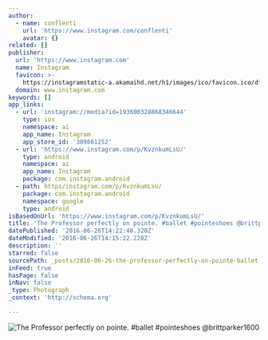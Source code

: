 ```yaml
---
author:
  - name: conflenti
    url: 'https://www.instagram.com/conflenti'
    avatar: {}
related: []
publisher:
  url: 'https://www.instagram.com'
  name: Instagram
  favicon: >-
    https://instagramstatic-a.akamaihd.net/h1/images/ico/favicon.ico/dfa85bb1fd63.ico
  domain: www.instagram.com
keywords: []
app_links:
  - url: 'instagram://media?id=193600328868346644'
    type: ios
    namespace: ai
    app_name: Instagram
    app_store_id: '389801252'
  - url: 'https://www.instagram.com/p/KvznkumLsU/'
    type: android
    namespace: ai
    app_name: Instagram
    package: com.instagram.android
  - path: https/instagram.com/p/KvznkumLsU/
    package: com.instagram.android
    namespace: google
    type: android
isBasedOnUrl: 'https://www.instagram.com/p/KvznkumLsU/'
title: 'The Professor perfectly on pointe. #ballet #pointeshoes @brittparker1600'
datePublished: '2016-06-26T14:22:48.320Z'
dateModified: '2016-06-26T14:15:22.228Z'
description: ''
starred: false
sourcePath: _posts/2016-06-26-the-professor-perfectly-on-pointe-ballet-pointeshoes-bri.md
inFeed: true
hasPage: false
inNav: false
_type: Photograph
_context: 'http://schema.org'

---
```

![The Professor perfectly on pointe. #ballet #pointeshoes @brittparker1600](https://scontent.cdninstagram.com/t51.2885-15/e15/11186829_680434762089635_1119384045_n.jpg?ig_cache_key=MTkzNjAwMzI4ODY4MzQ2NjQ0.2)